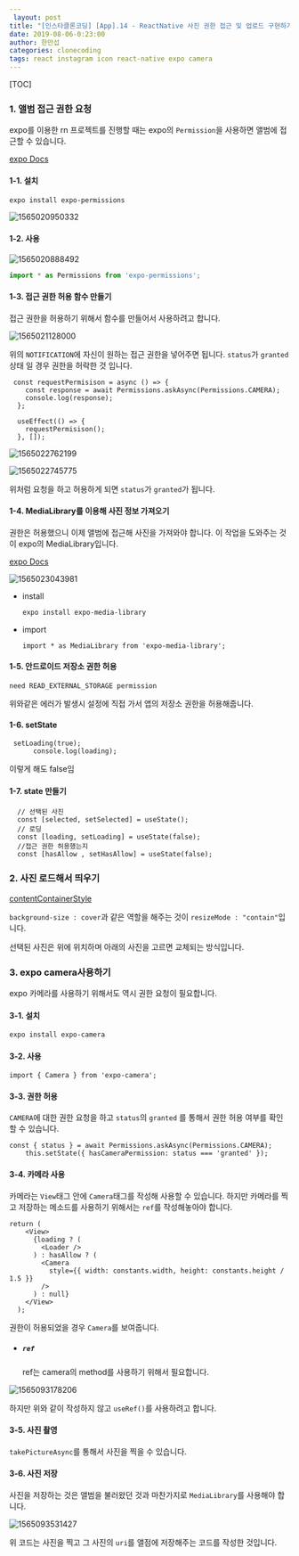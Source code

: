 ```yaml
---
 layout: post
title: "[인스타클론코딩] [App].14 - ReactNative 사진 권한 접근 및 업로드 구현하기 "
date: 2019-08-06-0:23:00
author: 한만섭
categories: clonecoding
tags: react instagram icon react-native expo camera
---
```


[TOC]



### 1. 앨범 접근 권한 요청 

expo를 이용한 rn 프로젝트를 진행할 때는 expo의 `Permission`을 사용하면 앨범에 접근할 수 있습니다.  

[expo Docs](https://docs.expo.io/versions/latest/sdk/permissions/)  

#### 1-1. 설치    

```bash
expo install expo-permissions
```

![1565020950332](../../../../assets/image/1565020950332.png)

#### 1-2. 사용 

![1565020888492](../../../../assets/image/1565020888492.png)

```js
import * as Permissions from 'expo-permissions';
```



#### 1-3. 접근 권한 허용 함수 만들기 

접근 권한을 허용하기 위해서 함수를 만들어서 사용하려고 합니다.  

![1565021128000](../../../../assets/image/1565021128000.png)

위의 `NOTIFICATION`에 자신이 원하는 접근 권한을 넣어주면 됩니다.  `status`가 `granted`상태 일 경우 권한을 허락한 것 입니다.  

```react
 const requestPermisison = async () => {
    const response = await Permissions.askAsync(Permissions.CAMERA);
    console.log(response);
  };

  useEffect(() => {
    requestPermisison();
  }, []);
```



![1565022762199](../../../../assets/image/1565022762199.png)

![1565022745775](../../../../assets/image/1565022745775.png)

위처럼 요청을 하고 허용하게 되면 `status`가 `granted`가 됩니다.  



#### 1-4. MediaLibrary를 이용해 사진 정보 가져오기 

권한은 허용했으니 이제 앨범에 접근해 사진을 가져와야 합니다. 이 작업을 도와주는 것이 expo의 MediaLibrary입니다. 

[expo Docs](https://docs.expo.io/versions/v34.0.0/sdk/media-library/) 

![1565023043981](../../../../assets/image/1565023043981.png)

* install 

  ```bash
  expo install expo-media-library
  ```

* import 

  ```react
  import * as MediaLibrary from 'expo-media-library';
  ```



#### 1-5. 안드로이드 저장소 권한 허용

```
need READ_EXTERNAL_STORAGE permission
```

위와같은 에러가 발생시 설정에 직접 가서 앱의 저장소 권한을 허용해줍니다.  



#### 1-6. setState

```
 setLoading(true);
      console.log(loading);
```

이렇게 해도 false임 





#### 1-7. state 만들기 

```react
  // 선택된 사진 
  const [selected, setSelected] = useState();
  // 로딩 
  const [loading, setLoading] = useState(false);
  //접근 권한 허용했는지 
  const [hasAllow , setHasAllow] = useState(false);
```



### 2. 사진 로드해서 띄우기 



[contentContainerStyle](https://facebook.github.io/react-native/docs/scrollview.html)

`background-size : cover`과 같은 역할을 해주는 것이 `resizeMode : "contain"`입니다. 

 선택된 사진은 위에 위치하며 아래의 사진을 고르면 교체되는 방식입니다.  



### 3. expo camera사용하기 

expo 카메라를 사용하기 위해서도 역시 권한 요청이 필요합니다.  

#### 3-1. 설치 

```bash
expo install expo-camera
```



#### 3-2. 사용 

```
import { Camera } from 'expo-camera';
```



#### 3-3. 권한 허용 

`CAMERA`에 대한 권한 요청을 하고 `status`의 `granted` 를 통해서 권한 허용 여부를 확인할 수 있습니다.  

```react
const { status } = await Permissions.askAsync(Permissions.CAMERA);
    this.setState({ hasCameraPermission: status === 'granted' });
```



#### 3-4. 카메라 사용 

카메라는 `View`태그 안에 `Camera`태그를 작성해 사용할 수 있습니다. 하지만 카메라를 찍고 저장하는 메소드를 사용하기 위해서는 `ref`를 작성해놓아야 합니다.  

```react
return (
    <View>
      {loading ? (
        <Loader />
      ) : hasAllow ? (
        <Camera
          style={{ width: constants.width, height: constants.height / 1.5 }}
        />
      ) : null}
    </View>
  );
```

권한이 허용되었을 경우 `Camera`를 보여줍니다.  



* ##### `ref`

  ref는 camera의 method를 사용하기 위해서 필요합니다.  

![1565093178206](../../../../assets/image/1565093178206.png)

하지만 위와 같이 작성하지 않고 `useRef()`를 사용하려고 합니다.  

#### 3-5. 사진 촬영

`takePictureAsync`를 통해서 사진을 찍을 수 있습니다. 

#### 3-6. 사진 저장 

사진을 저장하는 것은 앨범을 불러왔던 것과 마찬가지로 `MediaLibrary`를 사용해야 합니다. 

![1565093531427](../../../../assets/image/1565093531427.png)

위 코드는 사진을 찍고 그 사진의 `uri`를 앨점에 저장해주는 코드를 작성한 것입니다.  



